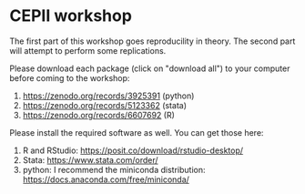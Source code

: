 # CEPII workshop

The first part of this workshop goes reproducility in theory. The second part will attempt to perform some replications.

Please download each package (click on "download all") to your computer before coming to the workshop:

1. https://zenodo.org/records/3925391 (python)
2. https://zenodo.org/records/5123362 (stata)
3. https://zenodo.org/records/6607692 (R)


Please install the required software as well. You can get those here:

1. R and RStudio: https://posit.co/download/rstudio-desktop/
2. Stata: https://www.stata.com/order/
3. python: I recommend the miniconda distribution: https://docs.anaconda.com/free/miniconda/


